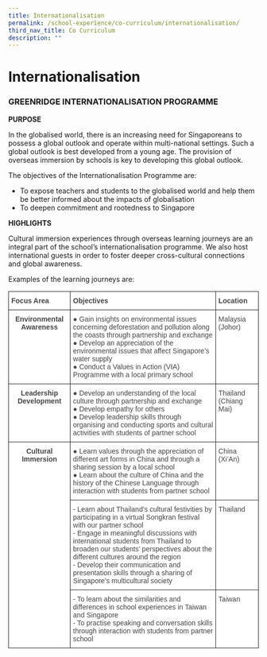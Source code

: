 ```yaml
---
title: Internationalisation
permalink: /school-experience/co-curriculum/internationalisation/
third_nav_title: Co Curriculum
description: ""
---
```

# **Internationalisation**

### GREENRIDGE INTERNATIONALISATION PROGRAMME

**PURPOSE**

In the globalised world, there is an increasing need for Singaporeans to possess a global outlook and operate within multi-national settings. Such a global outlook is best developed from a young age. The provision of overseas immersion by schools is key to developing this global outlook.

The objectives of the Internationalisation Programme are:

*   To expose teachers and students to the globalised world and help them be better informed about the impacts of globalisation
*   To deepen commitment and rootedness to Singapore

**HIGHLIGHTS**

Cultural immersion experiences through overseas learning journeys are an integral part of the school’s internationalisation programme. We also host international guests in order to foster deeper cross-cultural connections and global awareness.

Examples of the learning journeys are:

<table style="border-collapse:collapse;border-spacing:0" class="tg"><thead><tr><th style="background-color:#FFF;border-color:#222222;border-style:solid;border-width:1px;color:#454545;font-family:Arial, sans-serif;font-size:14px;font-weight:bold;overflow:hidden;padding:10px 5px;text-align:left;vertical-align:top;word-break:normal">Focus Area</th><th style="background-color:#FFF;border-color:#222222;border-style:solid;border-width:1px;color:#454545;font-family:Arial, sans-serif;font-size:14px;font-weight:bold;overflow:hidden;padding:10px 5px;text-align:left;vertical-align:top;word-break:normal">Objectives</th><th style="background-color:#FFF;border-color:#222222;border-style:solid;border-width:1px;color:#454545;font-family:Arial, sans-serif;font-size:14px;font-weight:bold;overflow:hidden;padding:10px 5px;text-align:left;vertical-align:top;word-break:normal">Location</th></tr></thead><tbody><tr><td style="background-color:#FFF;border-color:#222222;border-style:solid;border-width:1px;color:#454545;font-family:Arial, sans-serif;font-size:14px;font-weight:bold;overflow:hidden;padding:10px 5px;text-align:center;vertical-align:top;word-break:normal">Environmental Awareness</td><td style="background-color:#FFF;border-color:#222222;border-style:solid;border-width:1px;color:#454545;font-family:Arial, sans-serif;font-size:14px;overflow:hidden;padding:10px 5px;text-align:left;vertical-align:top;word-break:normal">●       Gain insights on environmental issues concerning deforestation and pollution along the coasts through partnership and exchange<br>●       Develop an appreciation of the environmental issues that affect Singapore’s water supply<br>●       Conduct a Values in Action (VIA) Programme with a local primary school</td><td style="background-color:#FFF;border-color:#222222;border-style:solid;border-width:1px;color:#454545;font-family:Arial, sans-serif;font-size:14px;overflow:hidden;padding:10px 5px;text-align:left;vertical-align:top;word-break:normal">Malaysia (Johor)</td></tr><tr><td style="background-color:#FFF;border-color:#222222;border-style:solid;border-width:1px;color:#454545;font-family:Arial, sans-serif;font-size:14px;font-weight:bold;overflow:hidden;padding:10px 5px;text-align:center;vertical-align:top;word-break:normal">Leadership Development</td><td style="background-color:#FFF;border-color:#222222;border-style:solid;border-width:1px;color:#454545;font-family:Arial, sans-serif;font-size:14px;overflow:hidden;padding:10px 5px;text-align:left;vertical-align:top;word-break:normal">●       Develop an understanding of the local culture through partnership and exchange<br>●       Develop empathy for others<br>●       Develop leadership skills through organising and conducting sports and cultural activities with students of partner school</td><td style="background-color:#FFF;border-color:#222222;border-style:solid;border-width:1px;color:#454545;font-family:Arial, sans-serif;font-size:14px;overflow:hidden;padding:10px 5px;text-align:left;vertical-align:top;word-break:normal">Thailand (Chiang Mai)</td></tr><tr><td style="background-color:#FFF;border-color:#222222;border-style:solid;border-width:1px;color:#454545;font-family:Arial, sans-serif;font-size:14px;font-weight:bold;overflow:hidden;padding:10px 5px;text-align:center;vertical-align:top;word-break:normal" rowspan="3">Cultural Immersion</td><td style="background-color:#FFF;border-color:#222222;border-style:solid;border-width:1px;color:#454545;font-family:Arial, sans-serif;font-size:14px;overflow:hidden;padding:10px 5px;text-align:left;vertical-align:top;word-break:normal">●       Learn values through the appreciation of different art forms in China and through a sharing session by a local school<br>●       Learn about the culture of China and the history of the Chinese Language through interaction with students from partner school</td><td style="background-color:#FFF;border-color:#222222;border-style:solid;border-width:1px;color:#454545;font-family:Arial, sans-serif;font-size:14px;overflow:hidden;padding:10px 5px;text-align:left;vertical-align:top;word-break:normal">China (Xi’An) </td></tr><tr><td style="background-color:#FFF;border-color:#222222;border-style:solid;border-width:1px;color:#454545;font-family:Arial, sans-serif;font-size:14px;overflow:hidden;padding:10px 5px;text-align:left;vertical-align:top;word-break:normal">-        Learn about Thailand’s cultural festivities by participating in a virtual Songkran festival with our partner school<br>-        Engage in meaningful discussions with international students from Thailand to broaden our students’ perspectives about the different cultures around the region<br>-        Develop their communication and presentation skills through a sharing of Singapore’s multicultural society</td><td style="background-color:#FFF;border-color:#222222;border-style:solid;border-width:1px;color:#454545;font-family:Arial, sans-serif;font-size:14px;overflow:hidden;padding:10px 5px;text-align:left;vertical-align:top;word-break:normal">Thailand</td></tr><tr><td style="background-color:#FFF;border-color:#222222;border-style:solid;border-width:1px;color:#454545;font-family:Arial, sans-serif;font-size:14px;overflow:hidden;padding:10px 5px;text-align:left;vertical-align:top;word-break:normal">-        To learn about the similarities and differences in school experiences in Taiwan and Singapore<br>-        To practise speaking and conversation skills through interaction with students from partner school</td><td style="background-color:#FFF;border-color:#222222;border-style:solid;border-width:1px;color:#454545;font-family:Arial, sans-serif;font-size:14px;overflow:hidden;padding:10px 5px;text-align:left;vertical-align:top;word-break:normal">Taiwan</td></tr></tbody></table>